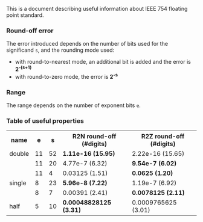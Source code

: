 This is a document describing useful information about IEEE 754 floating point standard.

### Round-off error

The error introduced depends on the number of bits used for the significand `s`, and the rounding mode used:

- with round-to-nearest mode, an additional bit is added and the error is **2<sup>-(s+1)</sup>**
- with round-to-zero mode, the error is **2<sup>-s</sup>**

### Range

The range depends on the number of exponent bits `e`.


### Table of useful properties

<table>
  <tr><th>name<th>e<th>s<th>R2N round-off (#digits)<th>R2Z round-off (#digits)
  <tr><td>double<td>11<td>52<td><strong>1.11e-16 (15.95)</strong><td>2.22e-16 (15.65)
  <tr><td><td>11<td>20<td>4.77e-7 (6.32)<td><strong>9.54e-7 (6.02)</strong>
  <tr><td><td>11<td>4<td>0.03125 (1.51)<td><strong>0.0625 (1.20)</strong>
  <tr><td>single<td>8<td>23<td><strong>5.96e-8 (7.22)</strong><td>1.19e-7 (6.92)
  <tr><td><td>8<td>7<td>0.00391 (2.41)<td><strong>0.0078125 (2.11)</strong>
  <tr><td>half<td>5<td>10<td><strong>0.00048828125 (3.31)</strong><td>0.0009765625 (3.01)
</table>